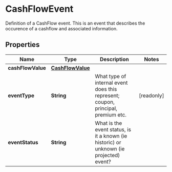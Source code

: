 

# CashFlowEvent

Definition of a CashFlow event.  This is an event that describes the occurence of a cashflow and associated information.

## Properties

| Name | Type | Description | Notes |
|------------ | ------------- | ------------- | -------------|
|**cashFlowValue** | [**CashFlowValue**](CashFlowValue.md) |  |  |
|**eventType** | **String** | What type of internal event does this represent; coupon, principal, premium etc. |  [readonly] |
|**eventStatus** | **String** | What is the event status, is it a known (ie historic) or unknown (ie projected) event? |  |



